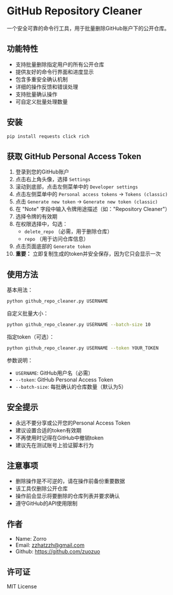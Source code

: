# GitHub Repository Cleaner

一个安全可靠的命令行工具，用于批量删除GitHub账户下的公开仓库。

## 功能特性

- 支持批量删除指定用户的所有公开仓库
- 提供友好的命令行界面和进度显示
- 包含多重安全确认机制
- 详细的操作反馈和错误处理
- 支持批量确认操作
- 可自定义批量处理数量

## 安装

```bash
pip install requests click rich
```

## 获取 GitHub Personal Access Token

1. 登录到您的GitHub账户
2. 点击右上角头像，选择 `Settings`
3. 滚动到底部，点击左侧菜单中的 `Developer settings`
4. 点击左侧菜单中的 `Personal access tokens` -> `Tokens (classic)`
5. 点击 `Generate new token` -> `Generate new token (classic)`
6. 在 "Note" 字段中输入令牌用途描述（如："Repository Cleaner"）
7. 选择令牌的有效期
8. 在权限选择中，勾选：
   - `delete_repo` （必需，用于删除仓库）
   - `repo` （用于访问仓库信息）
9. 点击页面底部的 `Generate token`
10. **重要：** 立即复制生成的token并安全保存，因为它只会显示一次

## 使用方法

基本用法：
```bash
python github_repo_cleaner.py USERNAME
```

自定义批量大小：
```bash
python github_repo_cleaner.py USERNAME --batch-size 10
```

指定token（可选）：
```bash
python github_repo_cleaner.py USERNAME --token YOUR_TOKEN
```

参数说明：
- `USERNAME`: GitHub用户名（必需）
- `--token`: GitHub Personal Access Token
- `--batch-size`: 每批确认的仓库数量（默认为5）

## 安全提示

- 永远不要分享或公开您的Personal Access Token
- 建议设置合适的token有效期
- 不再使用时记得在GitHub中撤销token
- 建议先在测试账号上验证脚本行为

## 注意事项

- 删除操作是不可逆的，请在操作前备份重要数据
- 该工具仅删除公开仓库
- 操作前会显示将要删除的仓库列表并要求确认
- 遵守GitHub的API使用限制

## 作者

- Name: Zorro
- Email: zzhatzzh@gmail.com
- Github: https://github.com/zuozuo

## 许可证

MIT License